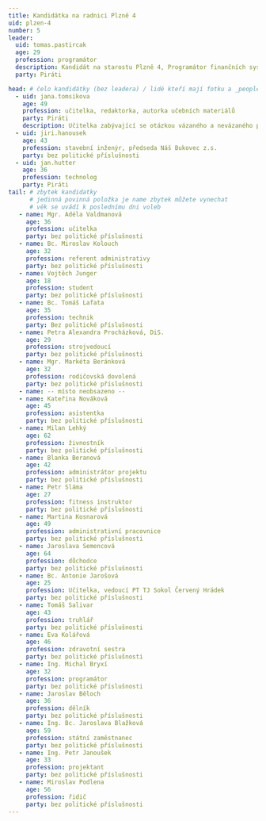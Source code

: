 ```yaml
---
title: Kandidátka na radnici Plzně 4
uid: plzen-4
number: 5
leader: 
  uid: tomas.pastircak
  age: 29
  profession: programátor
  description: Kandidát na starostu Plzně 4, Programátor finančních systémů se sedmiletou praxí, správce webu plzen.pirati.cz, kytarista a dopravní nadšenec
  party: Piráti

head: # čelo kandidátky (bez leadera) / lidé kteří mají fotku a _people/jmeno.md
  - uid: jana.tomsikova
    age: 49
    profession: učitelka, redaktorka, autorka učebních materiálů
    party: Piráti
    description: Učitelka zabývající se otázkou vázaného a nevázaného písma, interaktivním způsobem výuky, redaktorka učebnic matematiky prof. Hejného a matematiky se Čtyřlístkem
  - uid: jiri.hanousek
    age: 43
    profession: stavební inženýr, předseda Náš Bukovec z.s.
    party: bez politické příslušnosti
  - uid: jan.hutter
    age: 36
    profession: technolog
    party: Piráti
tail: # zbytek kandidatky
      # jedinná povinná položka je name zbytek můžete vynechat
      # věk se uvádí k poslednímu dni voleb
   - name: Mgr. Adéla Valdmanová
     age: 36
     profession: učitelka
     party: bez politické příslušnosti
   - name: Bc. Miroslav Kolouch
     age: 32
     profession: referent administrativy
     party: bez politické příslušnosti
   - name: Vojtěch Junger
     age: 18
     profession: student
     party: bez politické příslušnosti
   - name: Bc. Tomáš Lafata
     age: 35
     profession: technik
     party: Bez politické příslušnosti
   - name: Petra Alexandra Procházková, DiS.
     age: 29
     profession: strojvedoucí
     party: bez politické příslušnosti
   - name: Mgr. Markéta Beránková
     age: 32
     profession: rodičovská dovolená
     party: bez politické příslušnosti
   - name: -- místo neobsazeno --
   - name: Kateřina Nováková
     age: 45
     profession: asistentka
     party: bez politické příslušnosti
   - name: Milan Lehký
     age: 62
     profession: živnostník
     party: bez politické příslušnosti
   - name: Blanka Beranová
     age: 42
     profession: administrátor projektu
     party: bez politické příslušnosti
   - name: Petr Sláma
     age: 27
     profession: fitness instruktor
     party: bez politické příslušnosti
   - name: Martina Kosnarová
     age: 49
     profession: administrativní pracovnice
     party: bez politické příslušnosti
   - name: Jaroslava Semencová
     age: 64
     profession: důchodce
     party: bez politické příslušnosti
   - name: Bc. Antonie Jarošová
     age: 25
     profession: Učitelka, vedoucí PT TJ Sokol Červený Hrádek
     party: bez politické příslušnosti
   - name: Tomáš Salivar
     age: 43
     profession: truhlář
     party: bez politické příslušnosti
   - name: Eva Kolářová
     age: 46
     profession: zdravotní sestra
     party: bez politické příslušnosti
   - name: Ing. Michal Bryxí
     age: 32
     profession: programátor
     party: bez politické příslušnosti
   - name: Jaroslav Běloch
     age: 36
     profession: dělník
     party: bez politické příslušnosti
   - name: Ing. Bc. Jaroslava Blažková
     age: 59
     profession: státní zaměstnanec
     party: bez politické příslušnosti
   - name: Ing. Petr Janoušek
     age: 33
     profession: projektant
     party: bez politické příslušnosti
   - name: Miroslav Podlena
     age: 56
     profession: řidič
     party: bez politické příslušnosti
---
```

